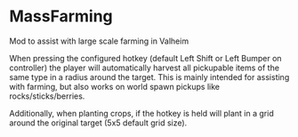 # MassFarming
 Mod to assist with large scale farming in Valheim

When pressing the configured hotkey (default Left Shift or Left Bumper on controller) the player will automatically harvest all pickupable items of the same type in a radius around the target. This is mainly intended for assisting with farming, but also works on world spawn pickups like rocks/sticks/berries.

Additionally, when planting crops, if the hotkey is held will plant in a grid around the original target (5x5 default grid size).
